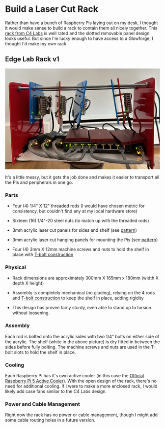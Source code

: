 # Build a Laser Cut Rack

Rather than have a bunch of Raspberry Pis laying out on my desk, I thought it would make sense to build a rack to contain them all nicely together. This [rack from C4 Labs](https://www.amazon.com/Cloudlet-CASE-Raspberry-Computers-Compatible/dp/B0844YSJWB) is well rated and the slotted removable panel design looks useful. But since I'm lucky enough to have access to a Glowforge, I thought I'd make my own rack.

## Edge Lab Rack v1

![image RackV1](../media/EdgeLabRackV1.png)

It's a little messy, but it gets the job done and makes it easier to transport all the Pis and peripherals in one go.

### Parts

- Four (4) 1/4" X 12" threaded rods (I would have chosen metric for consistency, but couldn't find any at my local hardware store)

- Sixteen (16) 1/4"-20 steel nuts (to match up with the threaded rods)

- 3mm acrylic laser cut panels for sides and shelf (see [pattern](edge-lab-rack.svg))

- 3mm acrylic laser cut hanging panels for mounting the Pis (see [pattern](edge-lab-rack.svg))

- Four (4) 3mm X 12mm machine screws and nuts to hold the shelf in place with [T-bolt construction](https://www.instructables.com/How-to-Make-Anything-Using-Acrylic-and-Machine-Sc/)

### Physical

- Rack dimensions are approximately 300mm X 165mm x 180mm (width X depth X height)

- Assembly is completely mechanical (no glueing), relying on the 4 rods and [T-bolt construction](https://www.instructables.com/How-to-Make-Anything-Using-Acrylic-and-Machine-Sc/) to keep the shelf in place, adding rigidity

- This design has proven fairly sturdy, even able to stand up to torsion without loosening.

### Assembly

Each rod is bolted onto the acrylic sides with two 1/4" bolts on either side of the acrylic. The shelf (white in the above picture) is dry fitted in between the sides before fully bolting. The machine screws and nuts are used in the T-bolt slots to hold the shelf in place.

### Cooling

Each Raspberry Pi has it's own active cooler (in this case the [Official Raspberry Pi 5 Active Cooler](https://www.adafruit.com/product/5815)). With the open design of the rack, there's no need for additional cooling. If I were to make a more enclosed rack, I would likely add case fans similar to the C4 Labs design.

### Power and Cable Management

Right now the rack has no power or cable management, though I might add some cable routing holes in a future version.
